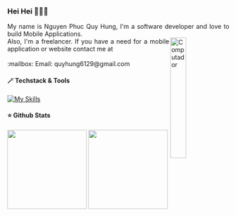 ### Hei Hei 👋👋👋
<p align="justify">
My name is Nguyen Phuc Quy Hung, I'm a software developer and love to build Mobile Applications.
 <br>
<img src="https://github.com/lambiengcode/lambiengcode/blob/main/gif/banner_gif.gif?raw=true" width="26.5%" height=auto align="right" alt="Computador">
Also, I'm a freelancer. If you have a need for a mobile application or website contact me at
 <br><br>
 :mailbox: Email: quyhung6129@gmail.com
 
#### 🪄 Techstack & Tools 
[![My Skills](https://skillicons.dev/icons?i=flutter,dart,java,androidstudio,swift,firebase,mongodb,postgresql,gitlab&perline=5&theme=dark)](https://skillicons.dev)
 
#### :star: Github Stats
<p>
<img src="https://github-readme-stats.vercel.app/api?username=Hung6129&count_private=true&show_icons=true&theme=algolia&include_all_commits=true&custom_title=Hung6129&raw=true&border_radius=8&border_color=3d0066" height="180em"/>
<img src="https://github-readme-stats.vercel.app/api/top-langs/?username=Hung6129&show_icons=true&layout=compact&cache_seconds=1800&langs_count=8&theme=algolia&count_private=true&show_icons=true&border_radius=8&border_color=3d0066" height="180em"/>
</p>

<!-- #### Skills & Tools
[![My Skills](https://skillicons.dev/icons?i=flutter,dart,kotlin,androidstudio,swift,nodejs,aws,firebase,mongodb,git,github&perline=15&theme=dark)](https://skillicons.dev) -->


